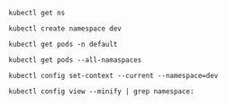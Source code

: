 ```
kubectl get ns
```
```
kubectl create namespace dev
```
```
kubectl get pods -n default
```
```
kubectl get pods --all-namaspaces
```
```
kubectl config set-context --current --namespace=dev
```
```
kubectl config view --minify | grep namespace:
```
